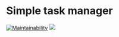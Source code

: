 # Simple task manager

[![Maintainability](https://api.codeclimate.com/v1/badges/d31ef948e8987441e324/maintainability)](https://codeclimate.com/github/bondarenkosa/nestjs-task-manager/maintainability)
![](https://github.com/bondarenkosa/nestjs-task-manager/workflows/Node.js%20CI/badge.svg)
